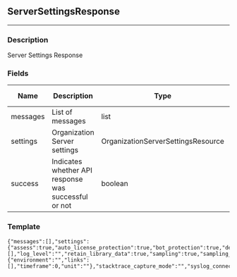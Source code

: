 ## ServerSettingsResponse
---
### Description
Server Settings Response
### Fields
| Name | Description | Type | Allowed Values | Required |
| ---- | ----------- | ---- | -------------- | -------- |
| messages | List of messages | list |  | false |
| settings | Organization Server settings | OrganizationServerSettingsResource |  | false |
| success | Indicates whether API response was successful or not | boolean |  | false |
### Template
```
{"messages":[],"settings":{"assess":true,"auto_license_protection":true,"bot_protection":true,"default_environment":"","defend":true,"environment":"","links":[],"log_level":"","retain_library_data":true,"sampling":true,"sampling_baseline":0,"sampling_frequency":0,"sampling_window":0,"server_cleanup_policy":{"environment":"","links":[],"timeframe":0,"unit":""},"stacktrace_capture_mode":"","syslog_connection_type":"","syslog_enabled":true,"syslog_facility_code":0,"syslog_ip_address":"","syslog_port_number":0,"syslog_protocol":"","syslog_severity_blocked":"","syslog_severity_blocked_perimeter":"","syslog_severity_exploited":"","syslog_severity_probed":"","syslog_severity_probed_perimeter":"","syslog_severity_suspicious":"","telemetry_enabled":true},"success":true}
```
